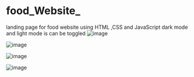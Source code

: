 # food_Website_
landing page for food website using HTML ,CSS  and JavaScript 
dark mode and light mode is can be toggled
![image](https://github.com/Nithish-bit/food_Website_/assets/74695336/bb1d59cf-39e4-4567-bc28-5d2d21557db1)


![image](https://github.com/Nithish-bit/food_Website_/assets/74695336/df399eef-db65-432d-bd10-fb54f527a94a)
 


![image](https://github.com/Nithish-bit/food_Website_/assets/74695336/37a90fef-b11c-4a87-ae7b-fc6582bf85d6)


![image](https://github.com/Nithish-bit/food_Website_/assets/74695336/497257b0-fb5a-473c-9e93-4da2f009ae85)
